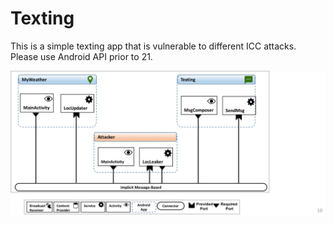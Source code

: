 # Texting
This is a simple texting app that is vulnerable to different ICC attacks. Please use Android API prior to 21.

![Alt text](VulnerableAndroidSystem.png "The architecture of the vulnerable Android system")
